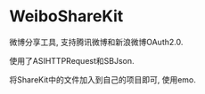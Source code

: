 WeiboShareKit
=============

微博分享工具, 支持腾讯微博和新浪微博OAuth2.0.

使用了ASIHTTPRequest和SBJson.

将ShareKit中的文件加入到自己的项目即可, 使用emo.
